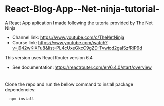 
# React-Blog-App--Net-ninja-tutorial-
A React App aplication I made following the tutorial provided by The Net Ninja
- Channel link: https://www.youtube.com/c/TheNetNinja 
- Course link: https://www.youtube.com/watch?v=j942wKiXFu8&list=PL4cUxeGkcC9gZD-Tvwfod2gaISzfRiP9d

This version uses React Router version 6.4 
- See documentation: https://reactrouter.com/en/6.4.0/start/overview 

#

Clone the repo and run the bellow command to install package dependencies:
```bash
  npm install
```

